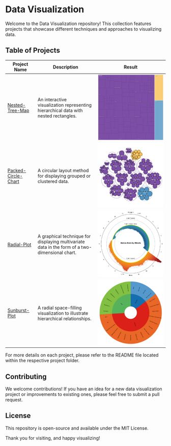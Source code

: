 # Data Visualization

Welcome to the Data Visualization repository! This collection features projects that showcase different techniques and approaches to visualizing data.

## Table of Projects

| Project Name | Description | Result |
| ------------ | ----------- | ----------- |
| [Nested-Tree-Map](/Nested-Tree-Map) | An interactive visualization representing hierarchical data with nested rectangles. | ![result_1](/Nested-Tree-Map/nested_tree_map_2.svg) |
| [Packed-Circle-Chart](/Packed-Circle-Chart) | A circular layout method for displaying grouped or clustered data. | ![result_2](/Packed-Circle-Chart/result.svg) |
| [Radial-Plot](/Radial-Plot) | A graphical technique for displaying multivariate data in the form of a two-dimensional chart. | ![result_3](/Radial-Plot/output.png) |
| [Sunburst-Plot](/Sunburst-Plot) | A radial space-filling visualization to illustrate hierarchical relationships. | ![result_4](/Sunburst-Plot/output.png) |

For more details on each project, please refer to the README file located within the respective project folder.

## Contributing

We welcome contributions! If you have an idea for a new data visualization project or improvements to existing ones, please feel free to submit a pull request.

## License

This repository is open-source and available under the MIT License.

Thank you for visiting, and happy visualizing!
